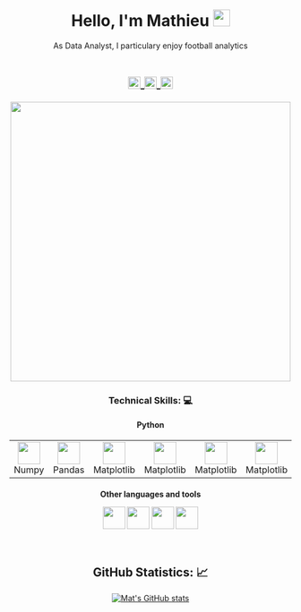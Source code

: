 <!-- Title -->
<h1 align="center">Hello, I'm Mathieu 
  <img src="https://raw.githubusercontent.com/iampavangandhi/iampavangandhi/master/gifs/Hi.gif" 
       width="30px">
  </h2></h1>


<!-- Quote -->
<p align="center">As Data Analyst, I particulary enjoy football analytics
  
  <!-- Social Network -->

<h1 align="center">

<a href="https://www.linkedin.com/in/mathieu-lengrand-98450024b/">
  <img align="center" 
       alt="Linkdein" 
       width="22px" 
       src="https://user-images.githubusercontent.com/55005374/103146171-312a4c00-470b-11eb-8839-992580bb8206.png" />
  </a>

  
<a href="https://medium.com/@mathieu.lengrand">
  <img align="center" 
       alt="Medium" 
       width="22px" 
       src="https://github.com/user-attachments/assets/e85bbd22-53f4-43f9-95fa-8f4dd767983b" />
  </a>
  
<a href="mailto:mathieu.lengrand@gmail.com">
  <img align="center" 
       alt="Gmail" 
       width="22px" 
       src="https://user-images.githubusercontent.com/55005374/103146250-0d1b3a80-470c-11eb-8ead-a92232d45d6e.png" />
  </a>
</h1>




<!-- Background -->

<!-- I do add this "&nbsp;" because I can't center the GIFT, let me know if you know how do it -->
<div align="center">
  <img src="https://github.com/user-attachments/assets/dd37ecc8-c962-4866-b0db-9efe53ed8249" 
       width="500px">
</div>

<!-- Technical Skills -->
<p><H3 align="center"><strong> Technical Skills: 💻 </strong></p>


<h4 align="center">
  Python 
</h4>

<table align="center">
  <tr>
    <td align="center">
      <img height="40" src="https://github.com/user-attachments/assets/4c280a55-7ae0-4c90-b511-f230f0194bf4"><br>
      Numpy
    </td>
    <td align="center">
      <img height="40" src="https://github.com/user-attachments/assets/b1b87607-40d1-48f4-b328-611df874980d"><br>
      Pandas
    </td>
    <td align="center">
      <img height="40" src="https://github.com/user-attachments/assets/7fddc2d4-8e27-4ed1-bfe6-34c015327fee"><br>
      Matplotlib
    </td>
    <td align="center">
      <img height="40" src="https://github.com/user-attachments/assets/7ce81b5e-e7f3-4b29-ae8a-c58c2d83e3b9"><br>
      Matplotlib
    </td>
    <td align="center">
      <img height="40" src="https://github.com/user-attachments/assets/7054d27a-c780-4014-94d1-9957204b445f"><br>
      Matplotlib
    </td>
    <td align="center">
      <img height="40" src="https://github.com/user-attachments/assets/76fcf8d2-6649-4912-84e9-2dee09a141e6"><br>
      Matplotlib
    </td>
  </tr>
</table>





<p><H4 align="center"> Other languages and tools </p>
  
  <code><img height="40" src="https://github.com/user-attachments/assets/acd0f366-963c-4519-9650-0a27753f7bd2"></code>
  <code><img height="40" src="https://github.com/user-attachments/assets/b408b784-fa46-4103-b942-0924079412e3"></code>
  <code><img height="40" src="https://github.com/user-attachments/assets/096b1795-2d50-4992-bd8f-6c3b57cb2e15"></code>
  <code><img height="40" src="https://github.com/user-attachments/assets/6deeb8bc-1dae-4ae1-a9a7-665d1e983e52"></code>


  </p>
  
&nbsp;  


<!-- GitHub Stats -->
<H2 align="center"><strong>GitHub Statistics: 📈
  </strong>
</H2>
    <p align="center">
      <div align="center">
    </p>

[![Mat's GitHub stats](https://github-readme-stats.vercel.app/api?username=mat456&theme=dark&hide=prs,issues)](https://github.com/mat456/github-readme-stats)

  
